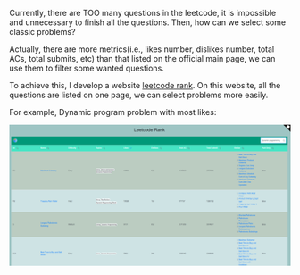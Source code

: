 Currently, there are TOO many questions in the leetcode, it is impossible and unnecessary to finish all the questions. Then, how can we select some classic problems?

<!-- more -->

Actually, there are more metrics(i.e., likes number, dislikes number, total ACs, total submits, etc) than that listed on the official main page, we can use them to filter some wanted questions.

To achieve this, I develop a website [leetcode rank](https://leehengtong.com/leetcode_rank/). On this website, all the questions are listed on one page, we can select problems more easily. 

For example, Dynamic program problem with most likes:
<center>
    <a href="images/dynamic_program.png" target="_blank"><img src="images/dynamic_program.png" /></a>
</center>
